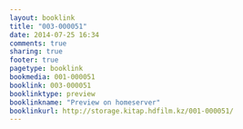 ```yaml
---
layout: booklink
title: "003-000051"
date: 2014-07-25 16:34
comments: true
sharing: true
footer: true
pagetype: booklink 
bookmedia: 001-000051
booklink: 003-000051
booklinktype: preview
booklinkname: "Preview on homeserver"
booklinkurl: http://storage.kitap.hdfilm.kz/001-000051/
---
```

